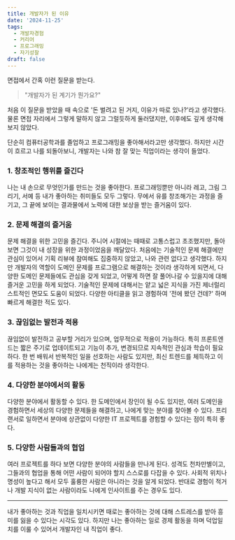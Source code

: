 ```yaml
---
title: 개발자가 된 이유
date: '2024-11-25'
tags:
  - 개발자경험
  - 커리어
  - 프로그래밍
  - 자기성찰
draft: false
---
```


면접에서 간혹 이런 질문을 받는다.

> "개발자가 된 계기가 뭔가요?"

처음 이 질문을 받았을 때 속으로 '돈 벌려고 된 거지, 이유가 따로 있나?'라고 생각했다. 물론 면접 자리에서 그렇게 말하지 않고 그럴듯하게 둘러댔지만, 이후에도 깊게 생각해보지 않았다.

단순히 컴퓨터공학과를 졸업하고 프로그래밍을 좋아해서라고만 생각했다. 하지만 시간이 흐르고 나를 되돌아보니, 개발자는 나와 참 잘 맞는 직업이라는 생각이 들었다.

### 1. 창조적인 행위를 즐긴다

나는 내 손으로 무엇인가를 만드는 것을 좋아한다. 프로그래밍뿐만 아니라 레고, 그림 그리기, 서예 등 내가 좋아하는 취미들도 모두 그렇다. 무에서 유를 창조해가는 과정을 즐기고, 그 끝에 보이는 결과물에서 노력에 대한 보상을 받는 즐거움이 있다.

### 2. 문제 해결의 즐거움

문제 해결을 위한 고민을 즐긴다. 주니어 시절에는 때때로 고통스럽고 초조했지만, 돌아보면 그것이 내 성장을 위한 과정이었음을 깨달았다. 처음에는 기술적인 문제 해결에만 관심이 있어서 기획 리뷰에 참여해도 집중하지 않았고, 나와 관련 없다고 생각했다. 하지만 개발자의 역할이 도메인 문제를 프로그램으로 해결하는 것이라 생각하게 되면서, 다양한 도메인 문제들에도 관심을 갖게 되었고, 어떻게 하면 잘 풀어나갈 수 있을지에 대해 즐거운 고민을 하게 되었다. 기술적인 문제에 대해서는 얕고 넓은 지식을 가진 제너럴리스트적인 면모도 도움이 되었다. 다양한 아티클을 읽고 경험하여 '전에 봤던 건데?' 하며 빠르게 해결한 적도 있다.

### 3. 끊임없는 발전과 적용

끊임없이 발전하고 공부할 거리가 있으며, 업무적으로 적용이 가능하다. 특히 프론트엔드는 짧은 주기로 업데이트되고 기능이 추가, 변경되므로 지속적인 관심과 학습이 필요하다. 한 번 배워서 반복적인 일을 선호하는 사람도 있지만, 최신 트렌드를 체득하고 이를 적용하는 것을 좋아하는 나에게는 천직이라 생각한다.

### 4. 다양한 분야에서의 활동

다양한 분야에서 활동할 수 있다. 한 도메인에서 장인이 될 수도 있지만, 여러 도메인을 경험하면서 세상의 다양한 문제들을 해결하고, 나에게 맞는 분야를 찾아볼 수 있다. 프리랜서로 일하면서 분야에 상관없이 다양한 IT 프로젝트를 경험할 수 있다는 점이 특히 좋다.

### 5. 다양한 사람들과의 협업

여러 프로젝트를 하다 보면 다양한 분야의 사람들을 만나게 된다. 성격도 천차만별이고, 그들과의 협업을 통해 어떤 사람이 되어야 할지 스스로를 다잡을 수 있다. 사회적 위치나 명성이 높다고 해서 모두 훌륭한 사람은 아니라는 것을 알게 되었다. 반대로 경험이 적거나 개발 지식이 없는 사람이라도 나에게 인사이트를 주는 경우도 있다.

---

내가 좋아하는 것과 직업을 일치시키면 때로는 좋아하는 것에 대해 스트레스를 받아 흥미를 잃을 수 있다는 시각도 있다. 하지만 나는 좋아하는 일로 경제 활동을 하며 덕업일치를 이룰 수 있어서 개발자인 내 직업이 좋다.
